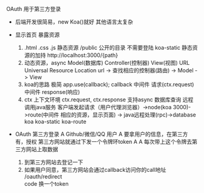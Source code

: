 OAuth 用于第三方登录

- 后端开发很简易，new Koa()就好
    其他语言太复杂
- 显示首页
    暴露资源
    1. .html .css .js 静态资源
        /public 公开的目录 不需要登陆
        koa-static 静态资源的加持 http://localhost:3000/{path}
    2. 动态资源，async Model(数据库) Controller(控制器) View(视图)
        URL Universal Resource Location
        url -> 查找相应的控制器(路由) -> Model -> View
    3. koa的思路
        极简 
        app.use(callback);
        callback 中间件
        请求(ctx.request) 中间件 response(响应)
    4. ctx 上下文环境
        ctx.request, ctx.response
        支持async 数据库查询 远程调用java服务
        客户端发起请求（用户代理浏览器）->node(koa 3000)->route(中间件 相应的资源，显示页面) -> java远程处理(rpc)->database
        koa koa-static koa-route

- OAuth
    第三方登录
    A  Github/微信/QQ  用户
    A 要拿用户的信息，在第三方有，授权
    第三方网站就通过下发一个令牌环token A
    A 每次带上这个令牌去第三方网站上取数据
    1. 到第三方网站去登记一下
    2. 如果用户同意，第三方网站会通过callback访问你的call地址 /oauth/redirect   
    code 换一个token